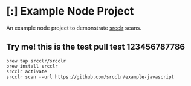 # [:] Example Node Project

An example node project to demonstrate [srcclr](https://www.srcclr.com) scans.


## Try me! this is the test pull test 123456787786


```
brew tap srcclr/srcclr
brew install srcclr
srcclr activate
srcclr scan --url https://github.com/srcclr/example-javascript
```
